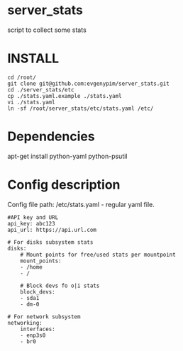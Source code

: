 # server_stats
script to collect some stats

# INSTALL
```
cd /root/
git clone git@github.com:evgenypim/server_stats.git
cd ./server_stats/etc
cp ./stats.yaml.example ./stats.yaml
vi ./stats.yaml
ln -sf /root/server_stats/etc/stats.yaml /etc/
```
# Dependencies
apt-get install python-yaml python-psutil

# Config description
Config file path: /etc/stats.yaml - regular yaml file.
```
#API key and URL
api_key: abc123
api_url: https://api.url.com

# For disks subsystem stats
disks:
	# Mount points for free/used stats per mountpoint
	mount_points:
	- /home
	- /

	# Block devs fo o|i stats
	block_devs:
	- sda1
	- dm-0

# For network subsystem
networking:
	interfaces:
	- enp3s0
	- br0
```
